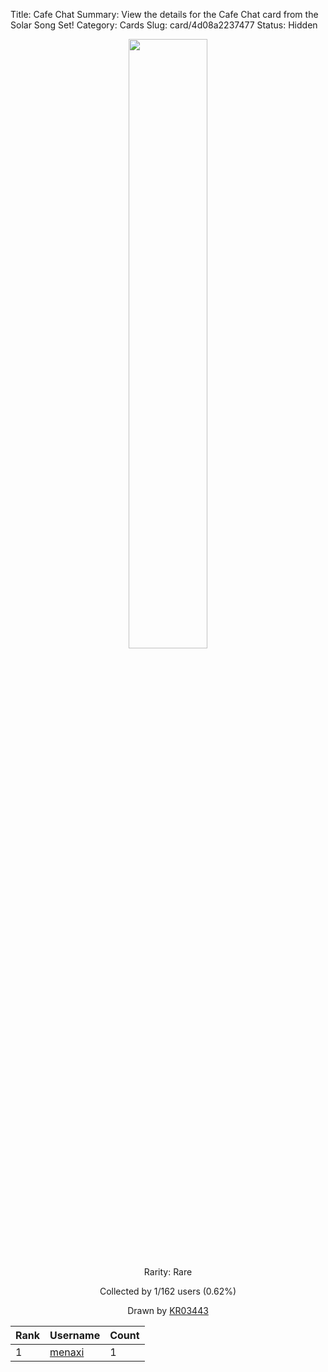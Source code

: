 Title: Cafe Chat
Summary: View the details for the Cafe Chat card from the Solar Song Set!
Category: Cards
Slug: card/4d08a2237477
Status: Hidden

<center><a href='/images/cards/4d08a2237477.png'><img src='/images/cards/4d08a2237477.png' width='50%'></a>

Rarity: Rare

Collected by 1/162 users (0.62%)

Drawn by <a href='https://twitter.com/KR03443'>KR03443</a></center>

<table class="table">
  <thead>
    <tr>
      <th scope="col">Rank</th>
      <th scope="col">Username</th>
      <th scope="col">Count</th>
    </tr>
  </thead>
  <tbody>
    <tr>
      <td>1</td>
      <td><a href="https://www.twitch.tv/menaxi">menaxi</a></td>
      <td>1</td>
      </tr>
  </tbody>
</table>